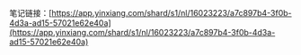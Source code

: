 
笔记链接：[https://app.yinxiang.com/shard/s1/nl/16023223/a7c897b4-3f0b-4d3a-ad15-57021e62e40a](https://app.yinxiang.com/shard/s1/nl/16023223/a7c897b4-3f0b-4d3a-ad15-57021e62e40a)